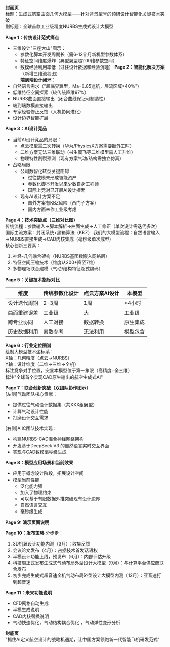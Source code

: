 **封面页**  
标题：生成式航空曲面几何大模型——针对背景型号的预研设计智能化关键技术突破  
副标题：全球首款工业级精度NURBS生成式设计大模型  

**Page 1：传统设计范式痛点**

- 三维设计"三座大山"图示：
    - 参数化脚本开发周期长（需6-12个月新机型参数体系）
    - 特征空间维度爆炸（典型翼型超200维参数空间）
    - 数模经验利用率低（过往设计数据和经验沉睡）
**Page 2：智能化解决方案**  
（新增三维流程图）  
**端到端设计闭环**：
- 自然语言需求（"超临界翼型，Ma=0.85巡航，层流区域>40%"）
- 低维特征空间探索（较传统降维97%）
- NURBS曲面直接输出（闭合曲线保证可制造性）
- 端到端数模直接输出      
- 专家经验修正反馈（人机协同进化）
- 设计边界智能扩展

**Page 3：AI设计竞品**
- 当前AI设计竞品的局限：
    - 点云模型需二次转换（华为/PhysicsX方案需要额外工时）
    - 二维方案无法三维联动（书生翼飞等二维模型需人工升维）
    - 物理特性割裂预测（现有方案气动/结构需独立仿真）
- 战略局限
	- 公司数智化转型关键阻碍
		- 过往数模未形成智能资产
		- 参数化脚本开发以来少数自身工程师
		- 国际上竞对已开展AI设计探索
	- 现有AI设计方案不足
		- 国外方案有KBZ风险（西门子方案）
		- 国内方面未作工业级考虑


**Page 4：技术突破点（三维对比图）**  
传统流程：参数输入→脚本解析→曲面生成→人工修正（单次设计需迭代多次）  
国际主流方案：封闭系统+黑箱算法（KBZ）
我们的大模型流程：自然语言输入→NURBS直接生成→CAD内核集成（毫秒级单次成型）  
核心创新三要素：
1. 神经-几何融合架构（NURBS基函数嵌入网络层）
2. 特征空间压缩技术（维度从200+降至7维）
3. 多物理场联合建模（气动/结构特征隐式编码）   

**Page 5：关键技术指标对比**

| 维度     | 传统参数化设计 | 点云方案AI设计 | 本模型  |
| ------ | ------- | -------- | ---- |
| 设计迭代周期 | 2-3周    | 1周       | <4小时 |
| 曲面重建误差 | 工业级     | 大        | 工业级  |
| 跨专业协同  | 人工对接    | 数据转换     | 原生集成 |
| 历史数据利用 | 离散参考    | 无法利用     | 模型包含 |

**Page 6：行业定位图谱**  
绘制大模型技术坐标系：  
X轴：几何精度（点云→NURBS）  
Y轴：设计维度（二维→三维→全机）  
标注竞争对手位置，突显本模型位于第一象限（高精度+全三维）  
标注"全球首个实现CAD原生输出的航空生成式AI"

**Page 7：联合创新突破（双团队协作图示）**  
[左侧]气动团队核心贡献：
- 提供过往气动设计数据集（共XXX组翼型） 
- 计算气动设计性能
- 打磨设计交互需求

[右侧]AIIC团队技术实现：
- 构建NURBS-CAD混合神经网络架构
- 开发基于DeepSeek V3 的自然语言实时交互界面
- 实现与CAD数模毫秒级生成

**Page 8：模型应用场景和当前效果**
- 应用于概念设计阶段，拓展设计空间
- 模型当前性能
	- 泛化能力强
	- 加入了物理约束
	- 可以基于有限数据外推突破现有设计边界
	- 自然语言交互
	- 毫秒级生成

**Page 9: 演示页面说明**

**Page 10：发布策略**
分步走：
1. 3D机翼设计功能内测（3月）：收集反馈
2. 会议论文发布（4月）：占据技术首发话语权
3. 半模设计功能上线，预发布（6月）：内部评估升级
4. 科技周正式发布生成式气动布局外型设计大模型（9月）：与计算平台供应商联合发布
5. 初步完成生成式超音速全机气动布局外型设计大模型内测（12月）：亚音速打到超音速 

**Page 11：未来功能说明**
- CFD网格自动生成
- 半模生成说明
- CAD内核替换说明
- 气动快速优化，气动结构耦合优化 ，气动弹性变形分析

**封底页**  
"抓住AI定义航空设计的战略机遇期，让中国方案领跑新一代智能飞机研发范式"

